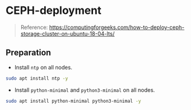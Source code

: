 # CEPH-deployment
> Reference: https://computingforgeeks.com/how-to-deploy-ceph-storage-cluster-on-ubuntu-18-04-lts/


## Preparation
- Install `ntp` on all nodes.
```sh
sudo apt install ntp -y
```
- Install `python-minimal` and `python3-minimal` on all nodes.
```sh
sudo apt install python-minimal python3-minimal -y
```
